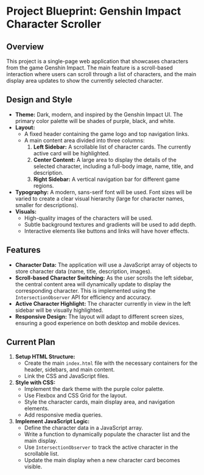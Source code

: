 
# Project Blueprint: Genshin Impact Character Scroller

## Overview

This project is a single-page web application that showcases characters from the game Genshin Impact. The main feature is a scroll-based interaction where users can scroll through a list of characters, and the main display area updates to show the currently selected character.

## Design and Style

*   **Theme:** Dark, modern, and inspired by the Genshin Impact UI. The primary color palette will be shades of purple, black, and white.
*   **Layout:**
    *   A fixed header containing the game logo and top navigation links.
    *   A main content area divided into three columns:
        1.  **Left Sidebar:** A scrollable list of character cards. The currently active card will be highlighted.
        2.  **Center Content:** A large area to display the details of the selected character, including a full-body image, name, title, and description.
        3.  **Right Sidebar:** A vertical navigation bar for different game regions.
*   **Typography:** A modern, sans-serif font will be used. Font sizes will be varied to create a clear visual hierarchy (large for character names, smaller for descriptions).
*   **Visuals:**
    *   High-quality images of the characters will be used.
    *   Subtle background textures and gradients will be used to add depth.
    *   Interactive elements like buttons and links will have hover effects.

## Features

*   **Character Data:** The application will use a JavaScript array of objects to store character data (name, title, description, images).
*   **Scroll-based Character Switching:** As the user scrolls the left sidebar, the central content area will dynamically update to display the corresponding character. This is implemented using the `IntersectionObserver` API for efficiency and accuracy.
*   **Active Character Highlight:** The character currently in view in the left sidebar will be visually highlighted.
*   **Responsive Design:** The layout will adapt to different screen sizes, ensuring a good experience on both desktop and mobile devices.

## Current Plan

1.  **Setup HTML Structure:**
    *   Create the main `index.html` file with the necessary containers for the header, sidebars, and main content.
    *   Link the CSS and JavaScript files.
2.  **Style with CSS:**
    *   Implement the dark theme with the purple color palette.
    *   Use Flexbox and CSS Grid for the layout.
    *   Style the character cards, main display area, and navigation elements.
    *   Add responsive media queries.
3.  **Implement JavaScript Logic:**
    *   Define the character data in a JavaScript array.
    *   Write a function to dynamically populate the character list and the main display.
    *   Use `IntersectionObserver` to track the active character in the scrollable list.
    *   Update the main display when a new character card becomes visible.

